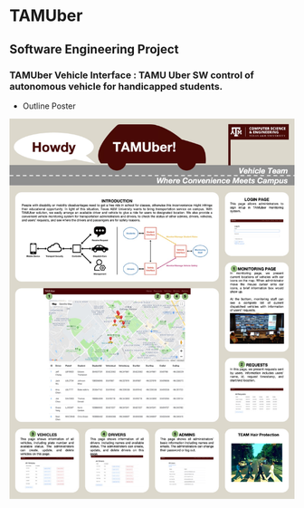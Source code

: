 # TAMUber
## Software Engineering Project
### TAMUber Vehicle Interface : TAMU Uber SW control of autonomous vehicle for handicapped students.

* Outline Poster  

![image](https://github.com/LeonChen66/TAMUber/blob/master/reports/Poster.jpg)


      

